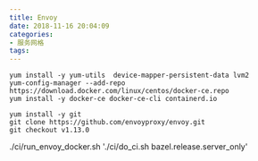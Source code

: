 ```yaml
---
title: Envoy
date: 2018-11-16 20:04:09
categories:
- 服务网格
tags:
---
```

```shell
yum install -y yum-utils  device-mapper-persistent-data lvm2
yum-config-manager --add-repo https://download.docker.com/linux/centos/docker-ce.repo
yum install -y docker-ce docker-ce-cli containerd.io

yum install -y git
git clone https://github.com/envoyproxy/envoy.git
git checkout v1.13.0
```


./ci/run_envoy_docker.sh './ci/do_ci.sh bazel.release.server_only'
